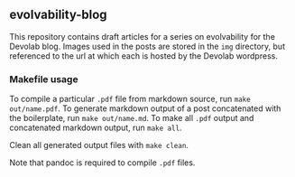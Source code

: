 ## evolvability-blog

This repository contains draft articles for a series on evolvability for the Devolab blog.
Images used in the posts are stored in the `img` directory, but referenced to the url at which each is hosted by the Devolab wordpress.

### Makefile usage

To compile a particular `.pdf` file from markdown source, run `make out/name.pdf`.
To generate markdown output of a post concatenated with the boilerplate, run `make out/name.md`.
To make all `.pdf` output and concatenated markdown output, run `make all`.

Clean all generated output files with `make clean`.

Note that pandoc is required to compile `.pdf` files.
